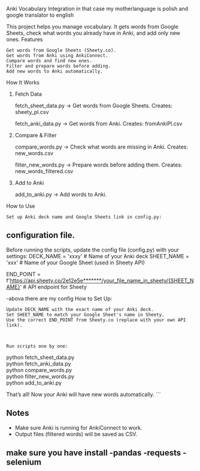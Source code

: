 Anki Vocabulary Integration
in that case my motherlanguage is polish
and google translator to english

This project helps you manage vocabulary. It gets words from Google Sheets, check what words you already have in Anki, and add only new ones.
Features

    Get words from Google Sheets (Sheety.co).
    Get words from Anki using AnkiConnect.
    Compare words and find new ones.
    Filter and prepare words before adding.
    Add new words to Anki automatically.

How It Works
1. Fetch Data

    fetch_sheet_data.py → Get words from Google Sheets.
        Creates: sheety_pl.csv

    fetch_anki_data.py → Get words from Anki.
        Creates: fromAnkiPl.csv

2. Compare & Filter

    compare_words.py → Check what words are missing in Anki.
        Creates: new_words.csv

    filter_new_words.py → Prepare words before adding them.
        Creates: new_words_filtered.csv

3. Add to Anki

    add_to_anki.py → Add words to Anki.

How to Use

    Set up Anki deck name and Google Sheets link in config.py:
## configuration file. 

Before running the scripts, update the config file (config.py) with your settings:
DECK_NAME = 'xxxy'  # Name of your Anki deck
SHEET_NAME = 'xxx'  # Name of your Google Sheet (used in Sheety API)

END_POINT = f'https://api.sheety.co/2e12e5e*******/your_file_name_in_sheety/{SHEET_NAME}'  # API endpoint for Sheety

-abova there are my config
How to Set Up:

    Update DECK_NAME with the exact name of your Anki deck.
    Set SHEET_NAME to match your Google Sheet's name in Sheety.
    Use the correct END_POINT from Sheety.co (replace with your own API link).



    Run scripts one by one:

python fetch_sheet_data.py  
python fetch_anki_data.py  
python compare_words.py  
python filter_new_words.py  
python add_to_anki.py  

That’s all! Now your Anki will have new words automatically.
     ```

## Notes
- Make sure Anki is running for AnkiConnect to work.
- Output files (filtered words) will be saved as CSV.


make sure
you have install
-pandas
-requests
-selenium
---

